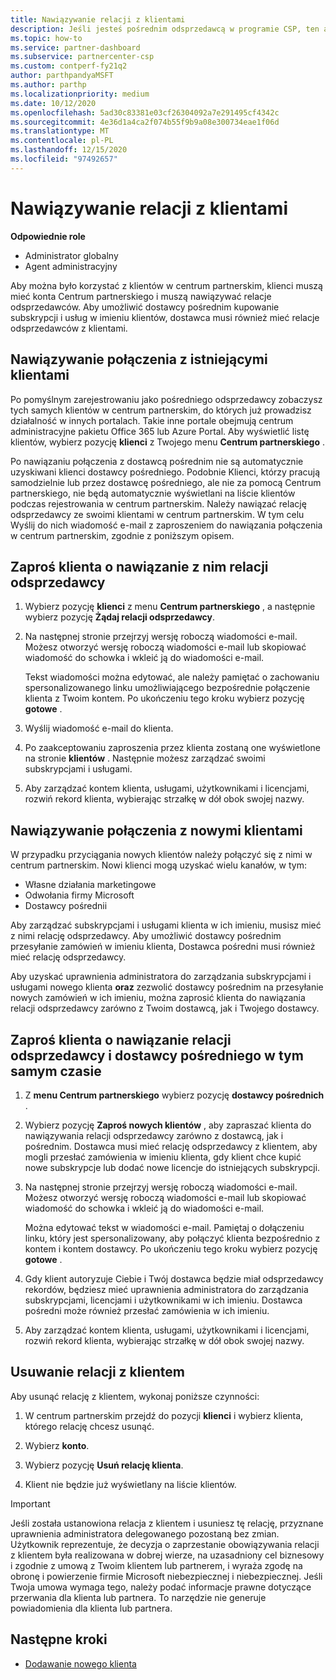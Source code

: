 ```yaml
---
title: Nawiązywanie relacji z klientami
description: Jeśli jesteś pośrednim odsprzedawcą w programie CSP, ten artykuł pomoże Ci połączyć się z nowymi i istniejącymi klientami.
ms.topic: how-to
ms.service: partner-dashboard
ms.subservice: partnercenter-csp
ms.custom: contperf-fy21q2
author: parthpandyaMSFT
ms.author: parthp
ms.localizationpriority: medium
ms.date: 10/12/2020
ms.openlocfilehash: 5ad30c83381e03cf26304092a7e291495cf4342c
ms.sourcegitcommit: 4e36d1a4ca2f074b55f9b9a08e300734eae1f06d
ms.translationtype: MT
ms.contentlocale: pl-PL
ms.lasthandoff: 12/15/2020
ms.locfileid: "97492657"
---
```

# <a name="connect-with-customers"></a>Nawiązywanie relacji z klientami


 **Odpowiednie role**

- Administrator globalny
- Agent administracyjny


Aby można było korzystać z klientów w centrum partnerskim, klienci muszą mieć konta Centrum partnerskiego i muszą nawiązywać relacje odsprzedawców. Aby umożliwić dostawcy pośrednim kupowanie subskrypcji i usług w imieniu klientów, dostawca musi również mieć relacje odsprzedawców z klientami.

## <a name="connect-with-existing-customers"></a>Nawiązywanie połączenia z istniejącymi klientami

Po pomyślnym zarejestrowaniu jako pośredniego odsprzedawcy zobaczysz tych samych klientów w centrum partnerskim, do których już prowadzisz działalność w innych portalach. Takie inne portale obejmują centrum administracyjne pakietu Office 365 lub Azure Portal. Aby wyświetlić listę klientów, wybierz pozycję **klienci** z Twojego menu **Centrum partnerskiego** .

Po nawiązaniu połączenia z dostawcą pośrednim nie są automatycznie uzyskiwani klienci dostawcy pośredniego. Podobnie Klienci, którzy pracują samodzielnie lub przez dostawcę pośredniego, ale nie za pomocą Centrum partnerskiego, nie będą automatycznie wyświetlani na liście klientów podczas rejestrowania w centrum partnerskim. Należy nawiązać relację odsprzedawcy ze swoimi klientami w centrum partnerskim.  W tym celu Wyślij do nich wiadomość e-mail z zaproszeniem do nawiązania połączenia w centrum partnerskim, zgodnie z poniższym opisem.

## <a name="invite-a-customer-to-establish-a-reseller-relationship-with-you"></a>Zaproś klienta o nawiązanie z nim relacji odsprzedawcy

1. Wybierz pozycję **klienci** z menu **Centrum partnerskiego** , a następnie wybierz pozycję **Żądaj relacji odsprzedawcy**.

2. Na następnej stronie przejrzyj wersję roboczą wiadomości e-mail. Możesz otworzyć wersję roboczą wiadomości e-mail lub skopiować wiadomość do schowka i wkleić ją do wiadomości e-mail.

   Tekst wiadomości można edytować, ale należy pamiętać o zachowaniu spersonalizowanego linku umożliwiającego bezpośrednie połączenie klienta z Twoim kontem. Po ukończeniu tego kroku wybierz pozycję **gotowe** .

3. Wyślij wiadomość e-mail do klienta.

4. Po zaakceptowaniu zaproszenia przez klienta zostaną one wyświetlone na stronie **klientów** . Następnie możesz zarządzać swoimi subskrypcjami i usługami.

5. Aby zarządzać kontem klienta, usługami, użytkownikami i licencjami, rozwiń rekord klienta, wybierając strzałkę w dół obok swojej nazwy.

## <a name="connect-with-new-customers"></a>Nawiązywanie połączenia z nowymi klientami

W przypadku przyciągania nowych klientów należy połączyć się z nimi w centrum partnerskim. Nowi klienci mogą uzyskać wielu kanałów, w tym:

- Własne działania marketingowe
- Odwołania firmy Microsoft
- Dostawcy pośrednii

Aby zarządzać subskrypcjami i usługami klienta w ich imieniu, musisz mieć z nimi relację odsprzedawcy. Aby umożliwić dostawcy pośrednim przesyłanie zamówień w imieniu klienta, Dostawca pośredni musi również mieć relację odsprzedawcy.

Aby uzyskać uprawnienia administratora do zarządzania subskrypcjami i usługami nowego klienta **oraz** zezwolić dostawcy pośrednim na przesyłanie nowych zamówień w ich imieniu, można zaprosić klienta do nawiązania relacji odsprzedawcy zarówno z Twoim dostawcą, jak i Twojego dostawcy.

## <a name="invite-a-customer-to-establish-a-reseller-relationship-with-you-and-your-indirect-provider-at-the-same-time"></a>Zaproś klienta o nawiązanie relacji odsprzedawcy i dostawcy pośredniego w tym samym czasie

1. Z **menu Centrum partnerskiego** wybierz pozycję **dostawcy pośrednich** .

2. Wybierz pozycję **Zaproś nowych klientów** , aby zapraszać klienta do nawiązywania relacji odsprzedawcy zarówno z dostawcą, jak i pośrednim. Dostawca musi mieć relację odsprzedawcy z klientem, aby mogli przesłać zamówienia w imieniu klienta, gdy klient chce kupić nowe subskrypcje lub dodać nowe licencje do istniejących subskrypcji.

3. Na następnej stronie przejrzyj wersję roboczą wiadomości e-mail. Możesz otworzyć wersję roboczą wiadomości e-mail lub skopiować wiadomość do schowka i wkleić ją do wiadomości e-mail.

   Można edytować tekst w wiadomości e-mail. Pamiętaj o dołączeniu linku, który jest spersonalizowany, aby połączyć klienta bezpośrednio z kontem i kontem dostawcy. Po ukończeniu tego kroku wybierz pozycję **gotowe** .

4. Gdy klient autoryzuje Ciebie i Twój dostawca będzie miał odsprzedawcy rekordów, będziesz mieć uprawnienia administratora do zarządzania subskrypcjami, licencjami i użytkownikami w ich imieniu. Dostawca pośredni może również przesłać zamówienia w ich imieniu.

5. Aby zarządzać kontem klienta, usługami, użytkownikami i licencjami, rozwiń rekord klienta, wybierając strzałkę w dół obok swojej nazwy.

## <a name="remove-a-relationship-with-a-customer"></a>Usuwanie relacji z klientem

Aby usunąć relację z klientem, wykonaj poniższe czynności:

1.  W centrum partnerskim przejdź do pozycji **klienci** i wybierz klienta, którego relację chcesz usunąć.

2.  Wybierz **konto**.

3.  Wybierz pozycję **Usuń relację klienta**.

4.  Klient nie będzie już wyświetlany na liście klientów.

>[!IMPORTANT]
>Jeśli została ustanowiona relacja z klientem i usuniesz tę relację, przyznane uprawnienia administratora delegowanego pozostaną bez zmian.
>Użytkownik reprezentuje, że decyzja o zaprzestanie obowiązywania relacji z klientem była realizowana w dobrej wierze, na uzasadniony cel biznesowy i zgodnie z umową z Twoim klientem lub partnerem, i wyraża zgodę na obronę i powierzenie firmie Microsoft niebezpiecznej i niebezpiecznej.
>Jeśli Twoja umowa wymaga tego, należy podać informacje prawne dotyczące przerwania dla klienta lub partnera. To narzędzie nie generuje powiadomienia dla klienta lub partnera.

## <a name="next-steps"></a>Następne kroki

- [Dodawanie nowego klienta](add-a-new-customer.md)
